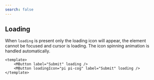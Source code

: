```yaml
---
search: false
---
```


## Loading

When `loading` is present only the loading icon will appear, the element cannot be focused and cursor is loading. The icon spinning animation is handled automatically.

<DemoContainer>
<MButton label="Submit" loading />
<MButton loadingIcon="pi pi-cog" label="Submit" loading/>
</DemoContainer>

```vue
<template>
	<MButton label="Submit" loading />
	<MButton loadingIcon="pi pi-cog" label="Submit" loading />
</template>
```
